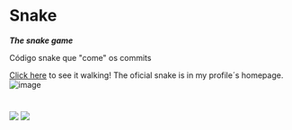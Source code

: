 # Snake
__*The snake game*__

Código snake que "come" os commits


[Click here](https://raw.githubusercontent.com/Patricia-Bandeira/Snake/main/github-contribution-grid-snake.svg) to see it walking! The oficial snake is in my profile´s homepage.
![image](https://user-images.githubusercontent.com/92181116/138218082-19a1f38d-0db7-44b1-a32c-d3cb12a977bb.png)
#
<a href="https://github.com/Patricia-Bandeira" target="_blank"><img src="https://img.shields.io/badge/GitHub-100000?style=for-the-badge&logo=github&logoColor=white" target="_blank"></a> 
<a href = "mailto:patriciabandeira.2611@gmail.com"><img src="https://img.shields.io/badge/-Gmail-%23333?style=for-the-badge&logo=gmail&logoColor=white" target="_blank"></a>

